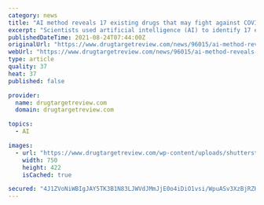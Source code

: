 ```yaml
---
category: news
title: "AI method reveals 17 existing drugs that may fight against COVID-19"
excerpt: "Scientists used artificial intelligence (AI) to identify 17 existing drugs that could kill COVID-19 in cells, including a dietary supplement."
publishedDateTime: 2021-08-24T07:44:00Z
originalUrl: "https://www.drugtargetreview.com/news/96015/ai-method-reveals-17-existing-drugs-that-may-fight-against-covid-19/"
webUrl: "https://www.drugtargetreview.com/news/96015/ai-method-reveals-17-existing-drugs-that-may-fight-against-covid-19/"
type: article
quality: 37
heat: 37
published: false

provider:
  name: drugtargetreview.com
  domain: drugtargetreview.com

topics:
  - AI

images:
  - url: "https://www.drugtargetreview.com/wp-content/uploads/shutterstock_1697708230-e1629732490170.jpg"
    width: 750
    height: 422
    isCached: true

secured: "4J1ZVoNiWBIgJAY5TK3B1N83LJWVdJMmJjE0o4iDiO1vsi/WpuASv3XzBjRZHM7L2t0SFa7ps3WncgQVdGVvN1m5bv7AMCwBiF8SViVjCfHtZHo2QpmH5cGQ0+64oFBpBYrUE5H8tz8qQGyrzdwfBJSiJFm4wcFvjNLw8S207kA0F1wTlma3Oz3IoG74OynBTSYII+Dkl3OcU2LK9AqD0oS0Xlim9jo+nDimq0FESoc5j7A6fBG7aczGiVChkXcK/WJgvAfBhtfCcQ2fQjy+sR61B4rngfDo0ExvZBD9NrlPSw2iODAlVVhQgFdsZbfh9bQseHOErh0xWUNdLZvUJ9J4jp8V8i/4rO6/x5xgXow=;BMVe2a9aOHivOp85XxVZIA=="
---
```


